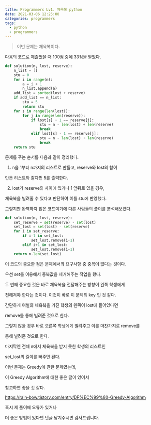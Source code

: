 ```yaml
---
title: Programmers Lv1. 체육복 python
date: 2021-03-06 12:25:00
categories: programmers
tags:
  - python
  - programmers
---
```


>이번 문제는 체육복이다.

다음의 코드로 제출했을 때 100점 중에 33점을 받았다.

~~~python
def solution(n, lost, reserve):
    n_list = []
    stu = 0
    for i in range(n):
        a = i + 1
        n_list.append(a)
    add_list = sorted(lost + reserve)
    if add_list == n_list:
        stu = 5
        return stu
    for s in range(len(lost)):
        for j in range(len(reserve)):
            if lost[s] + 1 == reserve[j]:
                stu = n - len(lost) + len(reserve)
                break
            elif lost[s] - 1 == reserve[j]:
                stu = n - len(lost) + len(reserve)
                break
    return stu

~~~

문제를 푸는 순서를 다음과 같이 정리했다.

1. n을 1부터 n까지의 리스트로 만들고, reserve와 lost의 합이

만든 리스트와 같다면 5를 출력한다.

2. lost가 reserve의 사이에 있거나 1 앞뒤로 있을 경우,

체육복을 빌려줄 수 있다고 판단하여 이를 stu에 반영했다.

그렇지만 완벽하지 않은 코드이기에 다른 사람들의 풀이를 분석해보았다.

~~~python
def solution(n, lost, reserve):
    set_reserve = set(reserve) - set(lost)
    set_lost = set(lost) - set(reserve)
    for i in set_reserve:
        if i-1 in set_lost:
            set_lost.remove(i-1)
        elif i+1 in set_lost:
            set_lost.remove(i+1)
    return n-len(set_lost)
~~~

이 코드의 중요한 점은 문제에서의 요구사항 중 중복이 없다는 것이다.

우선 set를 이용해서 중복값을 제거해주는 작업을 했다.

두 번째 중요한 것은 바로 체육복을 전달해주는 방향이 왼쪽 학생에게

전해져야 한다는 것이다. 이것이 바로 이 문제의 key 인 것 같다.

간단하게 여벌의 체육복을 가진 학생의 왼쪽이 lost에 들어있다면

remove를 통해 빌려준 것으로 한다.

그렇지 않을 경우 바로 오른쪽 학생에게 빌려주고 이를 마찬가지로 remove를

통해 빌려준 것으로 한다.

마지막엔 전체 n에서 체육복을 받지 못한 학생의 리스트인

set_lost의 길이를 빼주면 된다.

이번 문제는 Greedy에 관한 문제였는데,

이 Greedy Algorithm에 대한 좋은 글이 있어서

참고하면 좋을 것 같다.

https://rain-bow.tistory.com/entry/DP%EC%99%80-Greedy-Algorithm


혹시 제 풀이에 오류가 있거나

더 좋은 방법이 있다면 댓글 남겨주시면 감사드립니다.
